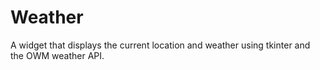 # Weather
A widget that displays the current location and weather using tkinter and the OWM weather API.
